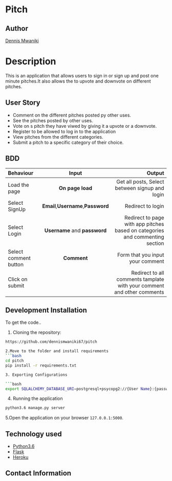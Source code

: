 # Pitch

## Author
[Dennis Mwaniki](https://github.com/dennismwaniki67)

# Description

This is an application that allows users to sign in or sign up and post one minute pitches.It also allows the to upvote and downvote on different pitches.

## User Story
- Comment on the different pitches posted py other uses.
- See the pitches posted by other uses.
- Vote on s pitch they have viwed by giving it a upvote or a downvote.
- Register to be allowed to log in to the application
- View pitches from the different categories.
- Submit a pitch to a specific category of their choice.

## BDD

| Behaviour             |                Input                |                                                                       Output |
| :-------------------- | :---------------------------------: | ---------------------------------------------------------------------------: |
| Load the page         |          **On page load**           |                               Get all posts, Select between signup and login |
| Select SignUp         | **Email**,**Username**,**Password** |                                                            Redirect to login |
| Select Login          |    **Username** and **password**    | Redirect to page with app pitches based on categories and commenting section |
| Select comment button |             **Comment**             |                                             Form that you input your comment |
| Click on submit       |                                     |       Redirect to all comments tamplate with your comment and other comments |

## Development Installation
To get the code..

1. Cloning the repository:

```bash
https://github.com/dennismwaniki67/pitch

2.Move to the folder and install requirements
```bash
cd pitch
pip install -r requirements.txt

3. Exporting Configurations

```bash
export SQLALCHEMY_DATABASE_URI=postgresql+psycopg2://{User Name}:{password}@localhost/{database name}
```
4. Running the application
```bash
python3.6 manage.py server
```
5.Open the application on your browser `127.0.0.1:5000`.

## Technology used
- [Python3.6](https://www.python.org/)
- [Flask](http://flask.pocoo.org/)
- [Heroku](https://heroku.com)

## Contact Information


